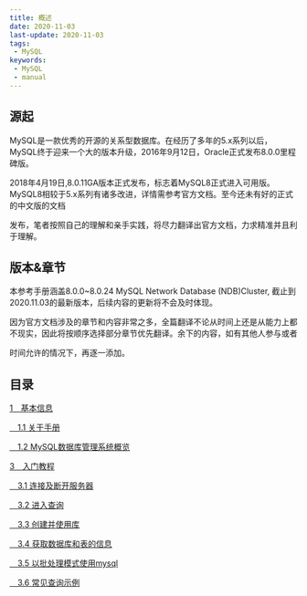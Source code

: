 ```yaml
---
title: 概述
date: 2020-11-03
last-update: 2020-11-03
tags:
 - MySQL
keywords:
 - MySQL
 - manual
---
```


## 源起

MySQL是一款优秀的开源的关系型数据库。在经历了多年的5.x系列以后，MySQL终于迎来一个大的版本升级，2016年9月12日，Oracle正式发布8.0.0里程碑版。

2018年4月19日,8.0.11GA版本正式发布，标志着MySQL8正式进入可用版。MySQL8相较于5.x系列有诸多改进，详情需参考官方文档。至今还未有好的正式的中文版的文档

发布，笔者按照自己的理解和亲手实践，将尽力翻译出官方文档，力求精准并且利于理解。

## 版本&章节

本参考手册涵盖8.0.0~8.0.24 MySQL Network Database (NDB)Cluster, 截止到2020.11.03的最新版本，后续内容的更新将不会及时体现。

因为官方文档涉及的章节和内容非常之多，全篇翻译不论从时间上还是从能力上都不现实，因此将按顺序选择部分章节优先翻译。余下的内容，如有其他人参与或者

时间允许的情况下，再逐一添加。

## 目录

[1&emsp;基本信息](../manual-1/README.md)

[&emsp;1.1  关于手册](../manual-1/1.1%20关于手册.md)

[&emsp;1.2  MySQL数据库管理系统概览](../manual-1/1.2%20MySQL数据库管理系统概览.md)

[3&emsp;入门教程](../manual-3/README.md)

[&emsp;3.1 连接及断开服务器](../manual-3/3.1%20连接及断开服务器.md)

[&emsp;3.2 进入查询](../manual-3/3.2%20进入查询.md)

[&emsp;3.3 创建并使用库](../manual-3/3.3%20创建并使用库.md)

[&emsp;3.4 获取数据库和表的信息](../manual-3/3.4%20获取数据库和表的信息.md)

[&emsp;3.5 以批处理模式使用mysql](../manual-3/3.5%20以批处理模式使用mysql.md)

[&emsp;3.6 常见查询示例](../manual-3/3.6%20常见查询示例.md)


